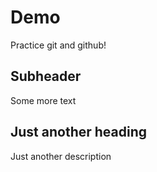 # Demo

Practice git and github!

## Subheader

Some more text

## Just another heading

Just another description